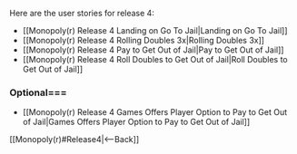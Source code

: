 Here are the user stories for release 4:
* [[Monopoly(r) Release 4 Landing on Go To Jail|Landing on Go To Jail]]
* [[Monopoly(r) Release 4 Rolling Doubles 3x|Rolling Doubles 3x]]
* [[Monopoly(r) Release 4 Pay to Get Out of Jail|Pay to Get Out of Jail]]
* [[Monopoly(r) Release 4 Roll Doubles to Get Out of Jail|Roll Doubles to Get Out of Jail]]

### Optional===
* [[Monopoly(r) Release 4 Games Offers Player Option to Pay to Get Out of Jail|Games Offers Player Option to Pay to Get Out of Jail]]

[[Monopoly(r)#Release4|<--Back]]